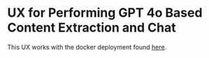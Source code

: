 # UX for Performing GPT 4o Based Content Extraction and Chat

This UX works with the docker deployment found [here](https://github.com/liamca/GPT4oContentExtraction/tree/main/docker).
